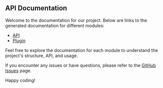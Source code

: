 ## API Documentation

Welcome to the documentation for our project. Below are links to the generated documentation for different modules:

- [API](./documentation/api)
- [Plugin](../documentation/gradle-plugin)

Feel free to explore the documentation for each module to understand the project's structure, API, and usage.

If you encounter any issues or have questions, please refer to the [GitHub Issues](https://github.com/yourusername/yourproject/issues) page.

Happy coding!
